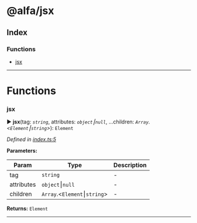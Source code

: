 # @alfa/jsx

## Index

### Functions

* [jsx](#jsx)

---

# Functions

<a id="jsx"></a>

### jsx

► **jsx**(tag: _`string`_, attributes: _`object`⎮`null`_, ...children: _`Array`.<`Element`⎮`string`>_): `Element`

_Defined in [index.ts:5](https://github.com/Siteimprove/alfa/blob/7447116/packages/jsx/src/index.ts#L5)_

**Parameters:**

| Param      | Type                         | Description |
| ---------- | ---------------------------- | ----------- |
| tag        | `string`                     | -           |
| attributes | `object`⎮`null`              | -           |
| children   | `Array`.<`Element`⎮`string`> | -           |

**Returns:** `Element`

---
